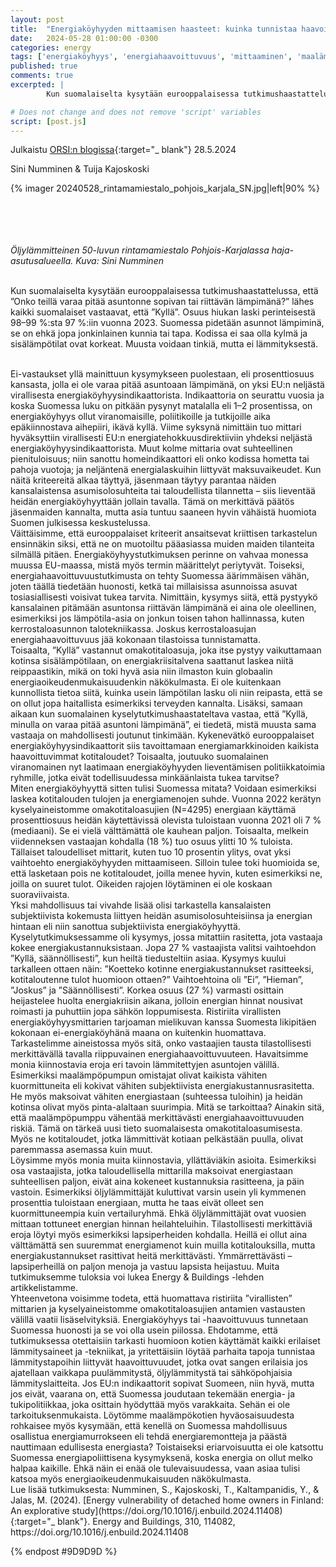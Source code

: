 ```yaml
---
layout: post
title:  "Energiaköyhyyden mittaamisen haasteet: kuinka tunnistaa haavoittuvat kotitaloudet Suomen kontekstissa? "
date:   2024-05-28 01:00:00 -0300
categories: energy
tags: ['energiaköyhyys', 'energiahaavoittuvuus', 'mittaaminen', 'maalämpölämmitys', 'öljylämmitys', 'puulämmitys', 'sähkölämmitys', 'suomi', 'kuluttajahaastattelu', 'kuluttajatutkimus']
published: true
comments: true
excerpted: |
        Kun suomalaiselta kysytään eurooppalaisessa tutkimushaastattelussa, että ”Onko teillä varaa pitää asuntonne sopivan tai riittävän lämpimänä?” lähes kaikki suomalaiset vastaavat, että ”Kyllä”. Osuus hiukan laski perinteisestä 98–99 %:sta 97 %:iin vuonna 2023.

# Does not change and does not remove 'script' variables
script: [post.js]
---
```

Julkaistu [ORSI:n blogissa](https://www.ecowelfare.fi/2024/05/28/energiakoyhyyden-mittaamisen-haasteet-kuinka-tunnistaa-haavoittuvat-kotitaloudet-suomen-kontekstissa/){:target="_ blank"} 28.5.2024

Sini Numminen & Tuija Kajoskoski

{% imager 20240528_rintamamiestalo_pohjois_karjala_SN.jpg|left|90% %}
<br>
<br>
<br>
<br>
<div style="clear:both;"></div>
<div style="clear:both;"></div>
<br>
<i>Öljylämmitteinen 50-luvun rintamamiestalo Pohjois-Karjalassa haja-asutusalueella. Kuva: Sini Numminen</i>
<br>
<br>

Kun suomalaiselta kysytään eurooppalaisessa tutkimushaastattelussa, että ”Onko teillä varaa pitää asuntonne sopivan tai riittävän lämpimänä?” lähes kaikki suomalaiset vastaavat, että ”Kyllä”. Osuus hiukan laski perinteisestä 98–99 %:sta 97 %:iin vuonna 2023. Suomessa pidetään asunnot lämpiminä, se on ehkä jopa jonkinlainen kunnia tai tapa. Kodissa ei saa olla kylmä ja sisälämpötilat ovat korkeat. Muusta voidaan tinkiä, mutta ei lämmityksestä.

<br>
Ei-vastaukset yllä mainittuun kysymykseen puolestaan, eli prosenttiosuus kansasta, jolla ei ole varaa pitää asuntoaan lämpimänä, on yksi EU:n neljästä virallisesta energiaköyhyysindikaattorista. Indikaattoria on seurattu vuosia ja koska Suomessa luku on pitkään pysynyt matalalla eli 1–2 prosentissa, on energiaköyhyys ollut viranomaisille, poliitikoille ja tutkijoille aika epäkiinnostava aihepiiri, ikävä kyllä. Viime syksynä nimittäin tuo mittari hyväksyttiin virallisesti EU:n energiatehokkuusdirektiiviin yhdeksi neljästä energiaköyhyysindikaattorista. Muut kolme mittaria ovat suhteellinen pienituloisuus; niin sanottu homeindikaattori eli onko kodissa hometta tai pahoja vuotoja; ja neljäntenä energialaskuihin liittyvät maksuvaikeudet. Kun näitä kriteereitä alkaa täyttyä, jäsenmaan täytyy parantaa näiden kansalaistensa asumisolosuhteita tai taloudellista tilannetta – siis lieventää heidän energiaköyhyyttään jollain tavalla. Tämä on merkittävä päätös jäsenmaiden kannalta, mutta asia tuntuu saaneen hyvin vähäistä huomiota Suomen julkisessa keskustelussa.

<br>
Väittäisimme, että eurooppalaiset kriteerit ansaitsevat kriittisen tarkastelun ensinnäkin siksi, että ne on muotoiltu pääasiassa muiden maiden tilanteita silmällä pitäen. Energiaköyhyystutkimuksen perinne on vahvaa monessa muussa EU-maassa, mistä myös termin määrittelyt periytyvät. Toiseksi, energiahaavoittuvuustutkimusta on tehty Suomessa äärimmäisen vähän, joten täällä tiedetään huonosti, ketkä tai millaisissa asunnoissa asuvat tosiasiallisesti voisivat tukea tarvita. Nimittäin, kysymys siitä, että pystyykö kansalainen pitämään asuntonsa riittävän lämpimänä ei aina ole oleellinen, esimerkiksi jos lämpötila-asia on jonkun toisen tahon hallinnassa, kuten kerrostaloasunnon talotekniikassa. Joskus kerrostaloasujan energiahaavoittuvuus jää kokonaan tilastoissa tunnistamatta.

<br>
Toisaalta, ”Kyllä” vastannut omakotitaloasuja, joka itse pystyy vaikuttamaan kotinsa sisälämpötilaan, on energiakriisitalvena saattanut laskea niitä reippaastikin, mikä on toki hyvä asia niin ilmaston kuin globaalin energiaoikeudenmukaisuudenkin näkökulmasta. Ei ole kuitenkaan kunnollista tietoa siitä, kuinka usein lämpötilan lasku oli niin reipasta, että se on ollut jopa haitallista esimerkiksi terveyden kannalta. Lisäksi, samaan aikaan kun suomalainen kyselytutkimushaastateltava vastaa, että ”Kyllä, minulla on varaa pitää asuntoni lämpimänä”, ei tiedetä, mistä muusta sama vastaaja on mahdollisesti joutunut tinkimään. Kykenevätkö eurooppalaiset energiaköyhyysindikaattorit siis tavoittamaan energiamarkkinoiden kaikista haavoittuvimmat kotitaloudet? Toisaalta, joutuuko suomalainen viranomainen nyt laatimaan energiaköyhyyden lieventämisen politiikkatoimia ryhmille, jotka eivät todellisuudessa minkäänlaista tukea tarvitse?

<br>
Miten energiaköyhyyttä sitten tulisi Suomessa mitata? Voidaan esimerkiksi laskea kotitalouden tulojen ja energiamenojen suhde. Vuonna 2022 kerätyn kyselyaineistomme omakotitaloasujien (N=4295) energiaan käyttämä prosenttiosuus heidän käytettävissä olevista tuloistaan vuonna 2021 oli 7 % (mediaani). Se ei vielä välttämättä ole kauhean paljon. Toisaalta, melkein viidenneksen vastaajan kohdalla (18 %) tuo osuus ylitti 10 % tuloista. Tällaiset taloudelliset mittarit, kuten tuo 10 prosentin ylitys, ovat yksi vaihtoehto energiaköyhyyden mittaamiseen. Silloin tulee toki huomioida se, että lasketaan pois ne kotitaloudet, joilla menee hyvin, kuten esimerkiksi ne, joilla on suuret tulot. Oikeiden rajojen löytäminen ei ole koskaan suoraviivaista.

<br>
Yksi mahdollisuus tai vivahde lisää olisi tarkastella kansalaisten subjektiivista kokemusta liittyen heidän asumisolosuhteisiinsa ja energian hintaan eli niin sanottua subjektiivista energiaköyhyyttä. Kyselytutkimuksessamme oli kysymys, jossa mitattiin rasitetta, jota vastaaja kokee energiakustannuksistaan. Jopa 27 % vastaajista valitsi vaihtoehdon ”Kyllä, säännöllisesti”, kun heiltä tiedusteltiin asiaa. Kysymys kuului tarkalleen ottaen näin: ”Koetteko kotinne energiakustannukset rasitteeksi, kotitaloutenne tulot huomioon ottaen?” Vaihtoehtoina oli ”Ei”, ”Hieman”, ”Joskus” ja ”Säännöllisesti”. Korkea osuus (27 %) varmasti osittain heijastelee huolta energiakriisin aikana, jolloin energian hinnat nousivat roimasti ja puhuttiin jopa sähkön loppumisesta. Ristiriita virallisten energiaköyhyysmittarien tarjoaman mielikuvan kanssa Suomesta likipitäen kokonaan ei-energiaköyhänä maana on kuitenkin huomattava.

<br>
Tarkastelimme aineistossa myös sitä, onko vastaajien tausta tilastollisesti merkittävällä tavalla riippuvainen energiahaavoittuvuuteen. Havaitsimme monia kiinnostavia eroja eri tavoin lämmitettyjen asuntojen välillä. Esimerkiksi maalämpöpumpun omistajat olivat kaikista vähiten kuormittuneita eli kokivat vähiten subjektiivista energiakustannusrasitetta. He myös maksoivat vähiten energiastaan (suhteessa tuloihin) ja heidän kotinsa olivat myös pinta-alaltaan suurimpia. Mitä se tarkoittaa? Ainakin sitä, että maalämpöpumppu vähentää merkittävästi energiahaavoittuvuuden riskiä. Tämä on tärkeä uusi tieto suomalaisesta omakotitaloasumisesta. Myös ne kotitaloudet, jotka lämmittivät kotiaan pelkästään puulla, olivat paremmassa asemassa kuin muut.

<br>
Löysimme myös monia muita kiinnostavia, yllättäviäkin asioita. Esimerkiksi osa vastaajista, jotka taloudellisella mittarilla maksoivat energiastaan suhteellisen paljon, eivät aina kokeneet kustannuksia rasitteena, ja päin vastoin. Esimerkiksi öljylämmittäjät kuluttivat varsin usein yli kymmenen prosenttia tuloistaan energiaan, mutta he taas eivät olleet sen kuormittuneempia kuin vertailuryhmä. Ehkä öljylämmittäjät ovat vuosien mittaan tottuneet energian hinnan heilahteluihin. Tilastollisesti merkittäviä eroja löytyi myös esimerkiksi lapsiperheiden kohdalla. Heillä ei ollut aina välttämättä sen suuremmat energiamenot kuin muilla kotitalouksilla, mutta energiakustannukset rasittivat heitä merkittävästi. Ymmärrettävästi – lapsiperheillä on paljon menoja ja vastuu lapsista heijastuu. Muita tutkimuksemme tuloksia voi lukea Energy & Buildings -lehden artikkelistamme.

<br>
Yhteenvetona voisimme todeta, että huomattava ristiriita ”virallisten” mittarien ja kyselyaineistomme omakotitaloasujien antamien vastausten välillä vaatii lisäselvityksiä. Energiaköyhyys tai -haavoittuvuus tunnetaan Suomessa huonosti ja se voi olla usein piilossa. Ehdotamme, että tutkimuksessa otettaisiin tarkasti huomioon kotien käyttämät kaikki erilaiset lämmitysaineet ja -tekniikat, ja yritettäisiin löytää parhaita tapoja tunnistaa lämmitystapoihin liittyvät haavoittuvuudet, jotka ovat sangen erilaisia jos ajatellaan vaikkapa puulämmitystä, öljylämmitystä tai sähköpohjaisia lämmityslaitteita. Jos EU:n indikaattorit sopivat Suomeen, niin hyvä, mutta jos eivät, vaarana on, että Suomessa joudutaan tekemään energia- ja tukipolitiikkaa, joka osittain hyödyttää myös varakkaita. Sehän ei ole tarkoituksenmukaista. Löytömme maalämpökotien hyväosaisuudesta rohkaisee myös kysymään, että kenellä on Suomessa mahdollisuus osallistua energiamurrokseen eli tehdä energiaremontteja ja päästä nauttimaan edullisesta energiasta? Toistaiseksi eriarvoisuutta ei ole katsottu Suomessa energiapoliittisena kysymyksenä, koska energia on ollut melko halpaa kaikille. Ehkä näin ei enää ole tulevaisuudessa, vaan asiaa tulisi katsoa myös energiaoikeudenmukaisuuden näkökulmasta.

<br>
Lue lisää tutkimuksesta: Numminen, S., Kajoskoski, T., Kaltampanidis, Y., & Jalas, M. (2024). [Energy vulnerability of detached home owners in Finland: An explorative study](https://doi.org/10.1016/j.enbuild.2024.11408){:target="_ blank"}. Energy and Buildings, 310, 114082, https://doi.org/10.1016/j.enbuild.2024.11408


{% endpost #9D9D9D %}
